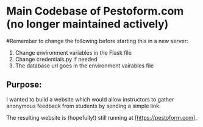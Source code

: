 # Main Codebase of Pestoform.com (no longer maintained actively)
#Remember to change the following before starting this in a new server:

1. Change environment variables in the Flask file
2. Change credentials.py if needed
3. The database url goes in the environment vairables file

## Purpose:

I wanted to build a website which would allow instructors to gather anonymous
feedback from students by sending a simple link.

The resulting website is (hopefully!) still running at [https://pestoform.com].
